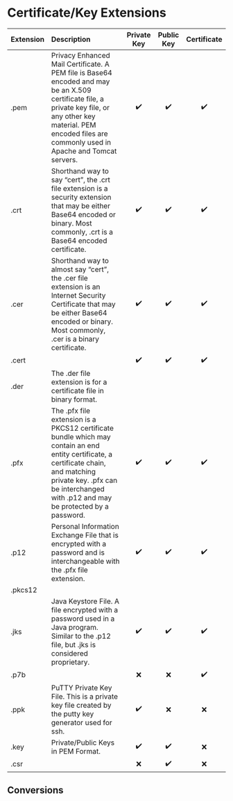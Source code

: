 # Certificate/Key Extensions

| Extension | Description                                                                                                                                                                                                               | Private Key        | Public Key         | Certificate        |
|:----------|:-------------------------------------------------------------------------------------------------------------------------------------------------------------------------------------------------------------------------|:------------------:|:------------------:|:------------------:|
| .pem      | Privacy Enhanced Mail Certificate. A PEM file is Base64 encoded and may be an X.509 certificate file, a private key file, or any other key material. PEM encoded files are commonly used in Apache and Tomcat servers. | :heavy_check_mark: | :heavy_check_mark: | :heavy_check_mark: |
| .crt      | Shorthand way to say “cert”, the .crt file extension is a security extension that may be either Base64 encoded or binary. Most commonly, .crt is a Base64 encoded certificate.                                          | :heavy_check_mark: | :heavy_check_mark: | :heavy_check_mark: |
| .cer      | Shorthand way to almost say “cert”, the .cer file extension is an Internet Security Certificate that may be either Base64 encoded or binary. Most commonly, .cer is a binary certificate.                                 | :heavy_check_mark: | :heavy_check_mark: | :heavy_check_mark: |
| .cert     |                                  | :heavy_check_mark: | :heavy_check_mark: | :heavy_check_mark: |
| .der      | The .der file extension is for a certificate file in binary format.                                                                                                                                                       |
| .pfx      | The .pfx file extension is a PKCS12 certificate bundle which may contain an end entity certificate, a certificate chain, and matching private key. .pfx can be interchanged with .p12 and may be protected by a password. | :heavy_check_mark: | :heavy_check_mark: | :heavy_check_mark: |
| .p12      | Personal Information Exchange File that is encrypted with a password and is interchangeable with the .pfx file extension.                                                                                                 | :heavy_check_mark: | :heavy_check_mark: | :heavy_check_mark: |
| .pkcs12   | | |  |  |
| .jks      | Java Keystore File. A file encrypted with a password used in a Java program. Similar to the .p12 file, but .jks is considered proprietary.                                                                               | :heavy_check_mark: | :heavy_check_mark: | :heavy_check_mark: |
| .p7b      |                                                                                                                                                                                                                           | :x:                | :x:                | :heavy_check_mark: |
| .ppk      | PuTTY Private Key File. This is a private key file created by the putty key generator used for ssh.                                                                                                                       | :heavy_check_mark: | :x:                | :x:                |
| .key      | Private/Public Keys in PEM Format.                                                                                                                                                                                       | :heavy_check_mark: | :heavy_check_mark: | :x:                |
| .csr      |                                                 | :x:                | :heavy_check_mark: | :x:                |

## Conversions

